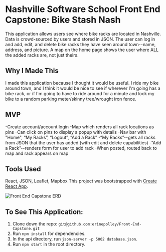 # Nashville Software School Front End Capstone: Bike Stash Nash
This application allows users see where bike racks are located in Nashville. Data is crowd-sourced by users and stored in JSON. The user can log in and add, edit, and delete bike racks they have seen around town--name, address, and picture. A map on the home page shows the user where  ALL the added racks are, not just theirs. 

## Why I Made This
I made this application because I thought it would be useful. I ride my bike around town, and I think it would be nice to see if wherever I'm going has a bike rack, or if I'm going to have to ride around for a minute and lock my bike to a random parking meter/skinny tree/wrought iron fence.

## MVP
-Create account/account login
-Map which renders all rack locations as pins
-Can click on pins to display a popup with details
-Nav bar with "Home", “My Racks”, “Logout”, “Add a Rack”
-“My Racks”--gets all racks from JSON that the user has added (with edit and delete capabilities)
-“Add a Rack”--renders form for user to add rack
-When posted, routed back to map and rack appears on map

## Tools Used
React, JSON, Leaflet, Mapbox
This project was bootstrapped with [Create React App](https://github.com/facebook/create-react-app).


![Front End Capstone ERD](https://user-images.githubusercontent.com/55988070/69775674-129bff00-115f-11ea-94b5-b8ab7807d814.png)

## To See This Application:

1. Clone down the repo: `git@github.com:erinepolley/Front-End-Capstone.git`
2. Run `npm install` for dependencies.
3. In the api directory, run `json-server -p 5002 database.json`.
3. Run `npm start` in the root directory.







